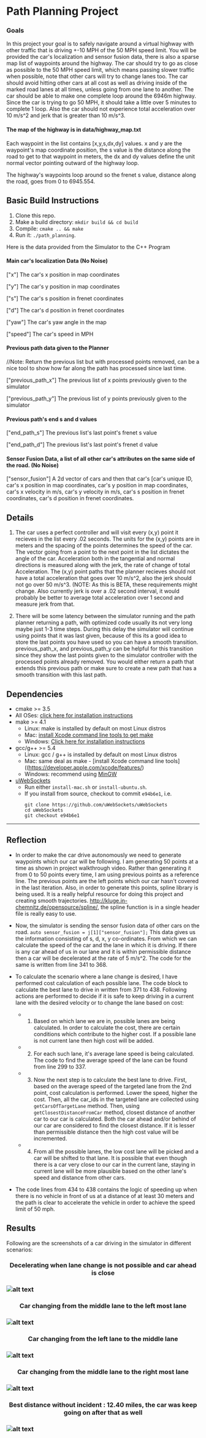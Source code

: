 # Path Planning Project

### Goals
In this project your goal is to safely navigate around a virtual highway with other traffic that is driving +-10 MPH of the 50 MPH speed limit. You will be provided the car's localization and sensor fusion data, there is also a sparse map list of waypoints around the highway. The car should try to go as close as possible to the 50 MPH speed limit, which means passing slower traffic when possible, note that other cars will try to change lanes too. The car should avoid hitting other cars at all cost as well as driving inside of the marked road lanes at all times, unless going from one lane to another. The car should be able to make one complete loop around the 6946m highway. Since the car is trying to go 50 MPH, it should take a little over 5 minutes to complete 1 loop. Also the car should not experience total acceleration over 10 m/s^2 and jerk that is greater than 10 m/s^3.

#### The map of the highway is in data/highway_map.txt
Each waypoint in the list contains  [x,y,s,dx,dy] values. x and y are the waypoint's map coordinate position, the s value is the distance along the road to get to that waypoint in meters, the dx and dy values define the unit normal vector pointing outward of the highway loop.

The highway's waypoints loop around so the frenet s value, distance along the road, goes from 0 to 6945.554.

## Basic Build Instructions

1. Clone this repo.
2. Make a build directory: `mkdir build && cd build`
3. Compile: `cmake .. && make`
4. Run it: `./path_planning`.

Here is the data provided from the Simulator to the C++ Program

#### Main car's localization Data (No Noise)

["x"] The car's x position in map coordinates

["y"] The car's y position in map coordinates

["s"] The car's s position in frenet coordinates

["d"] The car's d position in frenet coordinates

["yaw"] The car's yaw angle in the map

["speed"] The car's speed in MPH

#### Previous path data given to the Planner

//Note: Return the previous list but with processed points removed, can be a nice tool to show how far along
the path has processed since last time. 

["previous_path_x"] The previous list of x points previously given to the simulator

["previous_path_y"] The previous list of y points previously given to the simulator

#### Previous path's end s and d values 

["end_path_s"] The previous list's last point's frenet s value

["end_path_d"] The previous list's last point's frenet d value

#### Sensor Fusion Data, a list of all other car's attributes on the same side of the road. (No Noise)

["sensor_fusion"] A 2d vector of cars and then that car's [car's unique ID, car's x position in map coordinates, car's y position in map coordinates, car's x velocity in m/s, car's y velocity in m/s, car's s position in frenet coordinates, car's d position in frenet coordinates. 

## Details

1. The car uses a perfect controller and will visit every (x,y) point it recieves in the list every .02 seconds. The units for the (x,y) points are in meters and the spacing of the points determines the speed of the car. The vector going from a point to the next point in the list dictates the angle of the car. Acceleration both in the tangential and normal directions is measured along with the jerk, the rate of change of total Acceleration. The (x,y) point paths that the planner recieves should not have a total acceleration that goes over 10 m/s^2, also the jerk should not go over 50 m/s^3. (NOTE: As this is BETA, these requirements might change. Also currently jerk is over a .02 second interval, it would probably be better to average total acceleration over 1 second and measure jerk from that.

2. There will be some latency between the simulator running and the path planner returning a path, with optimized code usually its not very long maybe just 1-3 time steps. During this delay the simulator will continue using points that it was last given, because of this its a good idea to store the last points you have used so you can have a smooth transition. previous_path_x, and previous_path_y can be helpful for this transition since they show the last points given to the simulator controller with the processed points already removed. You would either return a path that extends this previous path or make sure to create a new path that has a smooth transition with this last path.

## Dependencies

* cmake >= 3.5
 * All OSes: [click here for installation instructions](https://cmake.org/install/)
* make >= 4.1
  * Linux: make is installed by default on most Linux distros
  * Mac: [install Xcode command line tools to get make](https://developer.apple.com/xcode/features/)
  * Windows: [Click here for installation instructions](http://gnuwin32.sourceforge.net/packages/make.htm)
* gcc/g++ >= 5.4
  * Linux: gcc / g++ is installed by default on most Linux distros
  * Mac: same deal as make - [install Xcode command line tools]((https://developer.apple.com/xcode/features/)
  * Windows: recommend using [MinGW](http://www.mingw.org/)
* [uWebSockets](https://github.com/uWebSockets/uWebSockets)
  * Run either `install-mac.sh` or `install-ubuntu.sh`.
  * If you install from source, checkout to commit `e94b6e1`, i.e.
    ```
    git clone https://github.com/uWebSockets/uWebSockets 
    cd uWebSockets
    git checkout e94b6e1
    ```

---

## Reflection

* In order to make the car drive autonomously we need to generate waypoints which our car will be following. I am generating 50 points at a time as shown in project walkthrough video. Rather than generating it from 0 to 50 points every time, I am using previous points as a reference line. The previous points are the left points which our car hasn't covered in the last iteration. Also, in order to generate this points, spline library is being used. It is a really helpful resource for doing this project and creating smooth trajectories. http://kluge.in-chemnitz.de/opensource/spline/, the spline function is in a single header file is really easy to use.

* Now, the simulator is sending the sensor fusion data of other cars on the road. 
```auto sensor_fusion = j[1]["sensor_fusion"];```
This data gives us the information consisting of s, d, x, y co-ordinates. From which we can calculate the speed of the car and the lane in which it is driving. If there is any car ahead of us in our lane and it is within permissible distance then a car will be decelerated at the rate of 5 m/s^2. The code for the same is written from line 341 to 368.

* To calculate the scenario where a lane change is desired, I have performed cost calculation of each possible lane. The code block to calculate the best lane to drive in written from 371 to 438. Following actions are performed to decide if it is safe to keep driving in a current lane with the desired velocity or to change the lane based on cost:

    * 1. Based on which lane we are in, possible lanes are being calculated. In order to calculate the cost, there are certain conditions which contribute to the higher cost. If a possible lane is not current lane then high cost will be added.
    
    * 2. For each such lane, it's average lane speed is being calculated. The code to find the average speed of the lane can be found from line 299 to 337. 
    
    * 3. Now the next step is to calculate the best lane to drive. First, based on the average speed of the targeted lane from the 2nd point, cost calculation is performed. Lower the speed, higher the cost. Then, all the car_ids in the targeted lane are collected using `getCarsOfTargetLane` method. Then, using `getClosestDistanceFromCar` method, closest distance of another car to our car is calculated. Both the car ahead and/or behind of our car are considered to find the closest distance. If it is lesser than permissible distance then the high cost value will be incremented.
    
    * 4. From all the possible lanes, the low cost lane will be picked and a car will be shifted to that lane. It is possible that even though there is a car very close to our car in the current lane, staying in current lane will be more plausible based on the other lane's speed and distance from other cars.
    
* The code lines from 434 to 438 contains the logic of speeding up when there is no vehicle in front of us at a distance of at least 30 meters and the path is clear to accelerate the vehicle in order to achieve the speed limit of 50 mph.

## Results

Following are the screenshots of a car driving in the simulator in different scenarios:

[image1]: ./data/decelerating_the_car.JPG "Decelerating the car"

[image2]: ./data/change_to_LL.JPG "Changing to left lane"

[image3]: ./data/change_to_ML.JPG "Changing to middle lane"

[image4]: ./data/change_to_RL.JPG "Changing to right lane"

[image5]: ./data/highest_miles.JPG "Highest miles without any accident"

<h3 align="center"> Decelerating when lane change is not possible and car ahead is close <h3>

![alt text][image1]


<h3 align="center"> Car changing from the middle lane to the left most lane <h3>

![alt text][image2]


<h3 align="center"> Car changing from the left lane to the middle lane <h3>

![alt text][image3]


<h3 align="center"> Car changing from the middle lane to the right most lane <h3>

![alt text][image4]


<h3 align="center"> Best distance without incident : 12.40 miles, the car was keep going on after that as well <h3>

![alt text][image5]
